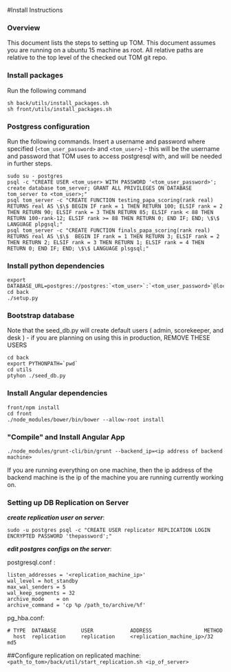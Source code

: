 #Install Instructions
### Overview
This document lists the steps to setting up TOM.  This document assumes you are running on a ubuntu 15 machine as root.  All relative paths are relative to the top level of the checked out TOM git repo.  

### Install packages
Run the following command
```
sh back/utils/install_packages.sh
sh front/utils/install_packages.sh
```

### Postgress configuration 
Run the following commands.  Insert a username and password where specified (`<tom_user_password>` and `<tom_user>`) - this will be the username and password that TOM uses to access postgresql with, and will be needed in further steps.  
```
sudo su - postgres
psql -c "CREATE USER <tom_user> WITH PASSWORD '<tom_user_password>'; create database tom_server; GRANT ALL PRIVILEGES ON DATABASE tom_server to <tom_user>;"
psql tom_server -c "CREATE FUNCTION testing_papa_scoring(rank real) RETURNS real AS \$\$ BEGIN IF rank = 1 THEN RETURN 100; ELSIF rank = 2 THEN RETURN 90; ELSIF rank = 3 THEN RETURN 85; ELSIF rank < 88 THEN  RETURN 100-rank-12; ELSIF rank >= 88 THEN RETURN 0; END IF; END; \$\$ LANGUAGE plpgsql;"
psql tom_server -c "CREATE FUNCTION finals_papa_scoring(rank real) RETURNS real AS \$\$  BEGIN IF rank = 1 THEN RETURN 3; ELSIF rank = 2 THEN RETURN 2; ELSIF rank = 3 THEN RETURN 1; ELSIF rank = 4 THEN RETURN 0; END IF; END; \$\$ LANGUAGE plsgsql;"
```

### Install python dependencies
```
export DATABASE_URL=postgres://postgres:`<tom_user>`:`<tom_user_password>`@localhost/tom_server
cd back
./setup.py
```

### Bootstrap database
Note that the seed_db.py will create default users ( admin, scorekeeper, and desk ) - if you are planning on using this in production, REMOVE THESE USERS
```
cd back
export PYTHONPATH=`pwd`
cd utils
ptyhon ./seed_db.py
```

### Install Angular dependencies 
```
front/npm install
cd front
./node_modules/bower/bin/bower --allow-root install
```

### "Compile" and Install Angular App
```
./node_modules/grunt-cli/bin/grunt --backend_ip=<ip address of backend machine>
```

If you are running everything on one machine, then the ip address of the backend machine is the ip of the machine you are running currently working on.

### Setting up DB Replication on Server
**_create replication user on server_**:

``` sudo -u postgres psql -c "CREATE USER replicator REPLICATION LOGIN ENCRYPTED PASSWORD 'thepassword';" ```

**_edit postgres configs on the server_**:

postgresql.conf :
```
listen_addresses = '<replication_machine_ip>'
wal_level = hot_standby
max_wal_senders = 5
wal_keep_segments = 32
archive_mode    = on
archive_command = 'cp %p /path_to/archive/%f'
```
pg_hba.conf:
```
# TYPE  DATABASE        USER            ADDRESS                 METHOD
  host  replication     replication     <replication_machine_ip>/32         md5
```
##Configure replication on replicated machine:
``` <path_to_tom>/back/util/start_replication.sh <ip_of_server> ```


